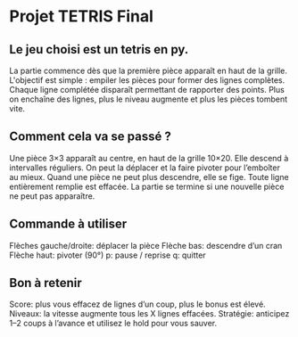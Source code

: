 # Projet TETRIS Final 

## Le jeu choisi est un tetris en py.
La partie commence dès que la première pièce apparaît en haut de la grille. 
L'objectif est simple : empiler les pièces pour former des lignes complètes.
Chaque ligne complétée disparaît permettant de rapporter des points. Plus on enchaîne
des lignes, plus le niveau augmente et plus les pièces tombent vite.
## Comment cela va se passé ?
Une pièce 3×3 apparaît au centre, en haut de la grille 10×20.
Elle descend à intervalles réguliers. On peut la déplacer et la faire pivoter pour l’emboîter au mieux.
Quand une pièce ne peut plus descendre, elle se fige. Toute ligne entièrement remplie est effacée.
La partie se termine si une nouvelle pièce ne peut pas apparaître.
## Commande à utiliser 
Flèches gauche/droite: déplacer la pièce
Flèche bas: descendre d’un cran
Flèche haut: pivoter (90°)
p: pause / reprise
q: quitter
## Bon à retenir 
Score: plus vous effacez de lignes d’un coup, plus le bonus est élevé.
Niveaux: la vitesse augmente tous les X lignes effacées.
Stratégie: anticipez 1–2 coups à l’avance et utilisez le hold pour vous sauver.
